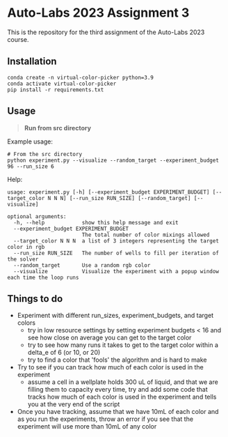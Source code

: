 # Auto-Labs 2023 Assignment 3 

This is the repository for the third assignment of the Auto-Labs 2023 course.

## Installation 

```
conda create -n virtual-color-picker python=3.9
conda activate virtual-color-picker
pip install -r requirements.txt
```

## Usage
> **Run from src directory**

Example usage: 
```
# From the src directory
python experiment.py --visualize --random_target --experiment_budget 96 --run_size 6
```

Help: 
```
usage: experiment.py [-h] [--experiment_budget EXPERIMENT_BUDGET] [--target_color N N N] [--run_size RUN_SIZE] [--random_target] [--visualize]

optional arguments:
  -h, --help            show this help message and exit
  --experiment_budget EXPERIMENT_BUDGET
                        The total number of color mixings allowed
  --target_color N N N  a list of 3 integers representing the target color in rgb
  --run_size RUN_SIZE   The number of wells to fill per iteration of the solver 
  --random_target       Use a random rgb color
  --visualize           Visualize the experiment with a popup window each time the loop runs
```

## Things to do

- Experiment with different run_sizes, experiment_budgets, and target colors 
  - try in low resource settings by setting experiment budgets < 16 and see how close on average you can get to the target color
  - try to see how many runs it takes to get to the target color within a delta_e of 6 (or 10, or 20) 
  - try to find a color that 'fools' the algorithm and is hard to make 
- Try to see if you can track how much of each color is used in the experiment 
  - assume a cell in a wellplate holds 300 uL of liquid, and that we are filling them to capacity every time, 
    try and add some code that tracks how much of each color is used in the experiment and tells you at the very end of the script 
- Once you have tracking, assume that we have 10mL of each color and as you run the experiments, throw an error if you see that the experiment will use more than 10mL of any color

  
